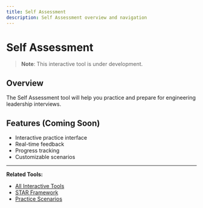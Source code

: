 ```yaml
---
title: Self Assessment
description: Self Assessment overview and navigation
---
```


# Self Assessment

> **Note**: This interactive tool is under development.

## Overview

The Self Assessment tool will help you practice and prepare for engineering leadership interviews.

## Features (Coming Soon)

- Interactive practice interface
- Real-time feedback
- Progress tracking
- Customizable scenarios

---

**Related Tools:**
- [All Interactive Tools](../../../../../engineering-leadership/level-4-interview-execution/tools/interactive/index.md)
- [STAR Framework](../../../../../engineering-leadership/level-4-interview-execution/tools/star-framework/index.md)
- [Practice Scenarios](../../../../../engineering-leadership/practice-scenarios/index.md)

